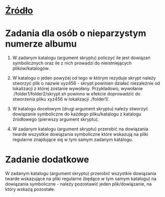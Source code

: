 # [Źródło](https://github.com/Scony/systemy-operacyjne-2/tree/master/laboratorium/zajecia-3-dowiazania)

# Zadania dla osób o nieparzystym numerze albumu

1. W zadanym katalogu (argument skryptu) policzyć ile jest dowiązań symbolicznych oraz ile z nich prowadzi do nieistniejących plików/katalogów.

1. W katalogu o jeden powyżej od tego w którym rezyduje skrypt należy stworzyć plik o nazwie xyz456 - skrypt powinien działać niezależnie od lokalizacji z której zostanie wywołany. Przykładowo, wywołanie ./folder1/folder2/skrypt.sh powinno w efekcie doprowadzić do stworzenia pliku xyz456 w lokalizacji ./folder1/.

1. W katalogu docelowym (drugi argument skryptu) należy stworzyć dowiązanie symboliczne do każdego pliku/katalogu z katalogu źródłowego (pierwszy argument skryptu).

1. W zadanym katalogu (argument skryptu) przerobić na dowiązania twarde wszystkie dowiązania symboliczne które wskazują na pliki regularne znajdujące się w tym samym zadanym katalogu.

# Zadanie dodatkowe 

W zadanym katalogu (argument skryptu) przerobić wszystkie dowiązania twarde wskazujące na pliki regularne (będące w tym samym katalogu) na dowiązania symboliczne - należy pozostawić jeden plik/dowiązanie, na który wskażą pozostałe.